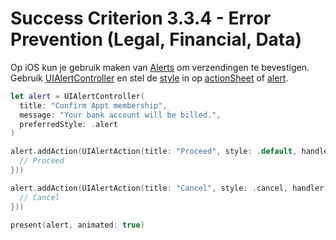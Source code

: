 # Success Criterion 3.3.4 - Error Prevention (Legal, Financial, Data)

Op iOS kun je gebruik maken van [Alerts](https://developer.apple.com/design/human-interface-guidelines/ios/views/alerts/) om verzendingen te bevestigen. Gebruik [UIAlertController](https://developer.apple.com/documentation/uikit/uialertcontroller) en stel de [style](https://developer.apple.com/documentation/uikit/uialertcontroller/style) in op [actionSheet](https://developer.apple.com/documentation/uikit/uialertcontroller/style/actionsheet) of [alert](https://developer.apple.com/documentation/uikit/uialertcontroller/style/alert).

```swift
let alert = UIAlertController(
  title: "Confirm Appt membership", 
  message: "Your bank account will be billed.", 
  preferredStyle: .alert
)

alert.addAction(UIAlertAction(title: "Proceed", style: .default, handler: { action in
  // Proceed
}))

alert.addAction(UIAlertAction(title: "Cancel", style: .cancel, handler: { action in
  // Cancel
}))

present(alert, animated: true)
```
